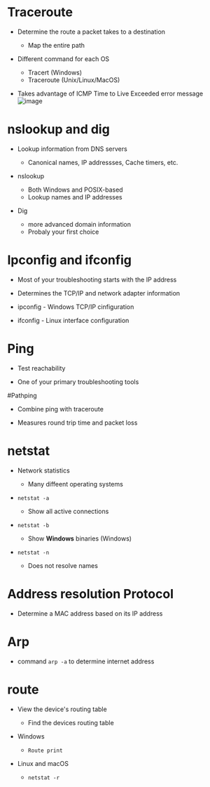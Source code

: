 # Traceroute
- Determine the route a packet takes to a destination 
  - Map the entire path 

- Different command for each OS
  - Tracert (Windows) 
  - Traceroute (Unix/Linux/MacOS)

- Takes advantage of ICMP Time to Live Exceeded error message 
![image](https://user-images.githubusercontent.com/81980702/123106679-74395380-d3fe-11eb-8e10-5f909642ab08.png)

# nslookup and dig
- Lookup information from DNS servers 
  - Canonical names, IP addressses, Cache timers, etc.

- nslookup
  - Both Windows and POSIX-based
  - Lookup names and IP addresses

- Dig
  - more advanced domain information
  - Probaly your first choice 

# Ipconfig and ifconfig
- Most of your troubleshooting starts with the IP address 

- Determines the TCP/IP and network adapter information 

- ipconfig - Windows TCP/IP cinfiguration
- ifconfig - Linux interface configuration 

# Ping
- Test reachability 

- One of your primary troubleshooting tools

#Pathping
- Combine ping with traceroute 

- Measures round trip time and packet loss 

# netstat
- Network statistics
  - Many diffeent operating systems 

- ``netstat -a``
   - Show all active connections 

- ``netstat -b`` 
   - Show **Windows** binaries (Windows)

- ``netstat -n``
  - Does not resolve names 

# Address resolution Protocol
- Determine a MAC address based on its IP address 

# Arp
- command ``arp -a`` to determine internet address 

# route 
- View the device's routing table 
  - Find the devices routing table 

- Windows 
  - ``Route print``

- Linux and macOS
  - ``netstat -r `` 


